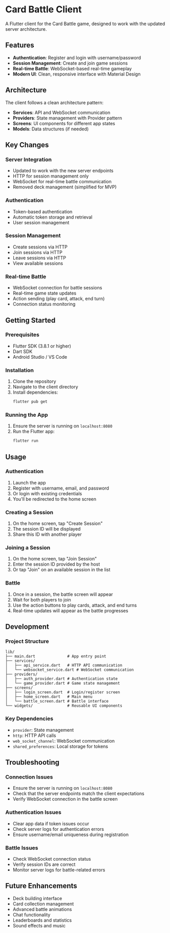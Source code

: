 # Card Battle Client

A Flutter client for the Card Battle game, designed to work with the updated server architecture.

## Features

- **Authentication**: Register and login with username/password
- **Session Management**: Create and join game sessions
- **Real-time Battle**: WebSocket-based real-time gameplay
- **Modern UI**: Clean, responsive interface with Material Design

## Architecture

The client follows a clean architecture pattern:

- **Services**: API and WebSocket communication
- **Providers**: State management with Provider pattern
- **Screens**: UI components for different app states
- **Models**: Data structures (if needed)

## Key Changes

### Server Integration
- Updated to work with the new server endpoints
- HTTP for session management only
- WebSocket for real-time battle communication
- Removed deck management (simplified for MVP)

### Authentication
- Token-based authentication
- Automatic token storage and retrieval
- User session management

### Session Management
- Create sessions via HTTP
- Join sessions via HTTP
- Leave sessions via HTTP
- View available sessions

### Real-time Battle
- WebSocket connection for battle sessions
- Real-time game state updates
- Action sending (play card, attack, end turn)
- Connection status monitoring

## Getting Started

### Prerequisites
- Flutter SDK (3.8.1 or higher)
- Dart SDK
- Android Studio / VS Code

### Installation

1. Clone the repository
2. Navigate to the client directory
3. Install dependencies:
   ```bash
   flutter pub get
   ```

### Running the App

1. Ensure the server is running on `localhost:8080`
2. Run the Flutter app:
   ```bash
   flutter run
   ```

## Usage

### Authentication
1. Launch the app
2. Register with username, email, and password
3. Or login with existing credentials
4. You'll be redirected to the home screen

### Creating a Session
1. On the home screen, tap "Create Session"
2. The session ID will be displayed
3. Share this ID with another player

### Joining a Session
1. On the home screen, tap "Join Session"
2. Enter the session ID provided by the host
3. Or tap "Join" on an available session in the list

### Battle
1. Once in a session, the battle screen will appear
2. Wait for both players to join
3. Use the action buttons to play cards, attack, and end turns
4. Real-time updates will appear as the battle progresses

## Development

### Project Structure
```
lib/
├── main.dart              # App entry point
├── services/
│   ├── api_service.dart   # HTTP API communication
│   └── websocket_service.dart # WebSocket communication
├── providers/
│   ├── auth_provider.dart # Authentication state
│   └── game_provider.dart # Game state management
├── screens/
│   ├── login_screen.dart  # Login/register screen
│   ├── home_screen.dart   # Main menu
│   └── battle_screen.dart # Battle interface
└── widgets/               # Reusable UI components
```

### Key Dependencies
- `provider`: State management
- `http`: HTTP API calls
- `web_socket_channel`: WebSocket communication
- `shared_preferences`: Local storage for tokens

## Troubleshooting

### Connection Issues
- Ensure the server is running on `localhost:8080`
- Check that the server endpoints match the client expectations
- Verify WebSocket connection in the battle screen

### Authentication Issues
- Clear app data if token issues occur
- Check server logs for authentication errors
- Ensure username/email uniqueness during registration

### Battle Issues
- Check WebSocket connection status
- Verify session IDs are correct
- Monitor server logs for battle-related errors

## Future Enhancements

- Deck building interface
- Card collection management
- Advanced battle animations
- Chat functionality
- Leaderboards and statistics
- Sound effects and music
